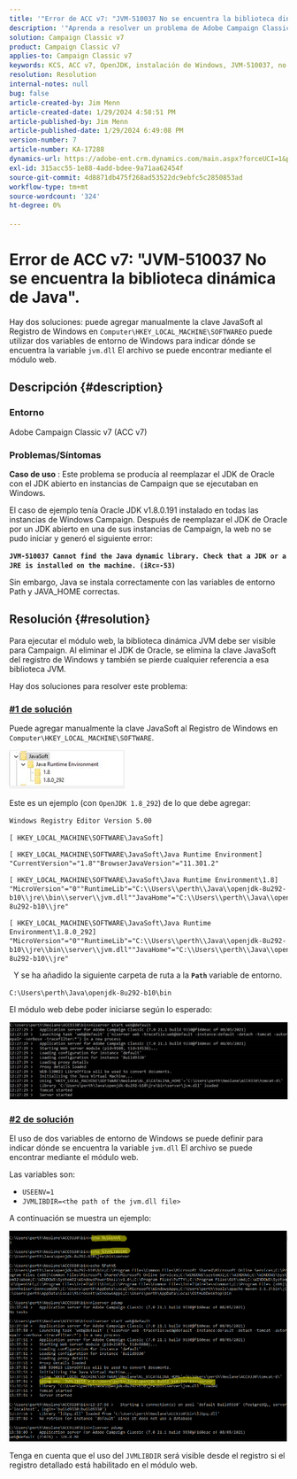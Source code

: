 ```yaml
---
title: '"Error de ACC v7: "JVM-510037 No se encuentra la biblioteca dinámica de Java".'
description: '"Aprenda a resolver un problema de Adobe Campaign Classic v7 por el error: "JVM-510037 No se encuentra la biblioteca dinámica de Java".'
solution: Campaign Classic v7
product: Campaign Classic v7
applies-to: Campaign Classic v7
keywords: KCS, ACC v7, OpenJDK, instalación de Windows, JVM-510037, no se encuentra, biblioteca dinámica de Java, Adobe Campaign Classic v7, Solución de problemas
resolution: Resolution
internal-notes: null
bug: false
article-created-by: Jim Menn
article-created-date: 1/29/2024 4:58:51 PM
article-published-by: Jim Menn
article-published-date: 1/29/2024 6:49:08 PM
version-number: 7
article-number: KA-17288
dynamics-url: https://adobe-ent.crm.dynamics.com/main.aspx?forceUCI=1&pagetype=entityrecord&etn=knowledgearticle&id=6d2368a8-c7be-ee11-9079-6045bd006268
exl-id: 315acc55-1e88-4add-bdee-9a71aa62454f
source-git-commit: 4d8871db475f268ad53522dc9ebfc5c2850853ad
workflow-type: tm+mt
source-wordcount: '324'
ht-degree: 0%

---
```


# Error de ACC v7: &quot;JVM-510037 No se encuentra la biblioteca dinámica de Java&quot;.


Hay dos soluciones: puede agregar manualmente la clave JavaSoft al Registro de Windows en `Computer\HKEY_LOCAL_MACHINE\SOFTWARE`o puede utilizar dos variables de entorno de Windows para indicar dónde se encuentra la variable `jvm.dll` El archivo se puede encontrar mediante el módulo web.

## Descripción {#description}


### <b>Entorno</b>

Adobe Campaign Classic v7 (ACC v7)



### <b>Problemas/Síntomas</b>

<b>Caso de uso</b> : Este problema se producía al reemplazar el JDK de Oracle con el JDK abierto en instancias de Campaign que se ejecutaban en Windows.

El caso de ejemplo tenía Oracle JDK v1.8.0.191 instalado en todas las instancias de Windows Campaign. Después de reemplazar el JDK de Oracle por un JDK abierto en una de sus instancias de Campaign, la web no se pudo iniciar y generó el siguiente error:

<b>`JVM-510037 Cannot find the Java dynamic library. Check that a JDK or a JRE is installed on the machine. (iRc=-53)`</b>

Sin embargo, Java se instala correctamente con las variables de entorno Path y JAVA_HOME correctas.


## Resolución {#resolution}


Para ejecutar el módulo web, la biblioteca dinámica JVM debe ser visible para Campaign. Al eliminar el JDK de Oracle, se elimina la clave JavaSoft del registro de Windows y también se pierde cualquier referencia a esa biblioteca JVM.

Hay dos soluciones para resolver este problema:

### <u>#1 de solución</u>

Puede agregar manualmente la clave JavaSoft al Registro de Windows en `Computer\HKEY_LOCAL_MACHINE\SOFTWARE`.

![](assets/de72732e-d310-ec11-b6e6-000d3a597e01.png)

Este es un ejemplo (con `OpenJDK 1.8_292`) de lo que debe agregar:

`Windows Registry Editor Version 5.00`

`[ HKEY_LOCAL_MACHINE\SOFTWARE\JavaSoft]`




```
[ HKEY_LOCAL_MACHINE\SOFTWARE\JavaSoft\Java Runtime Environment] "CurrentVersion"="1.8""BrowserJavaVersion"="11.301.2"
```





```
[ HKEY_LOCAL_MACHINE\SOFTWARE\JavaSoft\Java Runtime Environment\1.8] "MicroVersion"="0""RuntimeLib"="C:\\Users\\perth\\Java\\openjdk-8u292-b10\\jre\\bin\\server\\jvm.dll""JavaHome"="C:\\Users\\perth\\Java\\openjdk-8u292-b10\\jre"
```





```
[ HKEY_LOCAL_MACHINE\SOFTWARE\JavaSoft\Java Runtime Environment\1.8.0_292] "MicroVersion"="0""RuntimeLib"="C:\\Users\\perth\\Java\\openjdk-8u292-b10\\jre\\bin\\server\\jvm.dll""JavaHome"="C:\\Users\\perth\\Java\\openjdk-8u292-b10\\jre"
```


 
Y se ha añadido la siguiente carpeta de ruta a la <b>`Path` </b>variable de entorno.

`C:\Users\perth\Java\openjdk-8u292-b10\bin`

El módulo web debe poder iniciarse según lo esperado:

![](assets/f9d275cf-d910-ec11-b6e6-000d3a597e01.png)

### <u>#2 de solución</u>

El uso de dos variables de entorno de Windows se puede definir para indicar dónde se encuentra la variable `jvm.dll` El archivo se puede encontrar mediante el módulo web.

Las variables son:

- `USEENV=1`
- `JVMLIBDIR=<the path of the jvm.dll file>`


A continuación se muestra un ejemplo:

![](assets/108e8694-d814-ec11-b6e6-002248047155.png)

Tenga en cuenta que el uso del `JVMLIBDIR` será visible desde el registro si el registro detallado está habilitado en el módulo web.
